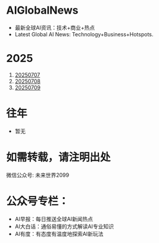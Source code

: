 # AIGlobalNews

- 最新全球AI资讯：技术+商业+热点
- Latest Global AI News: Technology+Business+Hotspots.

# 2025

1. [20250707](CN/2025/20250707.md)
2. [20250708](CN/2025/20250708.md)
3. [20250709](CN/2025/20250709.md)

# 往年

- 暂无

# 如需转载，请注明出处

微信公众号: 未来世界2099

# 公众号专栏：

- AI早报：每日推送全球AI新闻热点
- AI大白话：通俗易懂的方式解读AI专业知识
- AI有度：有态度有温度地探索AI新玩法


